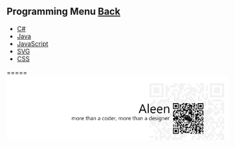 ## Programming Menu	[Back](./../Readme.md)
* [C#](./C%23/C%23%20Menu.md)
* [Java](./Java/Java.md)
* [JavaScript](./JavaScript/JavaScript.md)
* [SVG](./SVG/SVG.md)
* [CSS](./CSS/CSS.md)

=====
<a href="http://aleen42.github.io/" target="_blank" ><img src="./../pic/tail.gif"></a>
